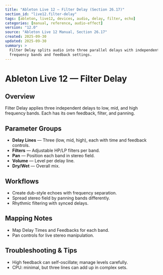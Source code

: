```yaml
---
title: "Ableton Live 12 — Filter Delay (Section 26.17)"
section_id: "live12.filter-delay"
tags: [ableton, live12, devices, audio, delay, filter, echo]
categories: [manual, reference, audio-effect]
version: "12.0"
source: "Ableton Live 12 Manual, Section 26.17"
created: 2025-09-30
updated: 2025-09-30
summary: >
  Filter Delay splits audio into three parallel delays with independent
  frequency bands and feedback settings.
---
```


# Ableton Live 12 — Filter Delay

## Overview
Filter Delay applies three independent delays to low, mid, and high frequency bands. 
Each has its own feedback, filter, and panning.

## Parameter Groups
- **Delay Lines** — Three (low, mid, high), each with time and feedback controls.
- **Filters** — Adjustable HP/LP filters per band.
- **Pan** — Position each band in stereo field.
- **Volume** — Level per delay line.
- **Dry/Wet** — Overall mix.

## Workflows
- Create dub-style echoes with frequency separation.
- Spread stereo field by panning bands differently.
- Rhythmic filtering with synced delays.

## Mapping Notes
- Map Delay Times and Feedbacks for each band.
- Pan controls for live stereo manipulation.

## Troubleshooting & Tips
- High feedback can self-oscillate; manage levels carefully.
- CPU: minimal, but three lines can add up in complex sets.
